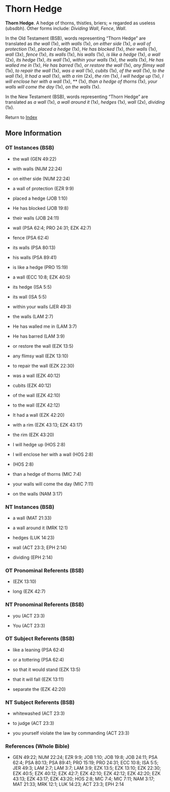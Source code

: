 # Thorn Hedge
**Thorn Hedge**. 
A hedge of thorns, thistles, briers; ≈ regarded as useless (ubsdbh). 
Other forms include: 
*Dividing Wall*, *Fence*, *Wall*. 


In the Old Testament (BSB), words representing “Thorn Hedge” are translated as 
*the wall* (1x), *with walls* (1x), *on either side* (1x), *a wall of protection* (1x), *placed a hedge* (1x), *He has blocked* (1x), *their walls* (1x), *wall* (3x), *fence* (1x), *its walls* (1x), *his walls* (1x), *is like a hedge* (1x), *a wall* (2x), *its hedge* (1x), *its wall* (1x), *within your walls* (1x), *the walls* (1x), *He has walled me in* (1x), *He has barred* (1x), *or restore the wall* (1x), *any flimsy wall* (1x), *to repair the wall* (1x), *was a wall* (1x), *cubits* (1x), *of the wall* (1x), *to the wall* (1x), *It had a wall* (1x), *with a rim* (2x), *the rim* (1x), *I will hedge up* (1x), *I will enclose her with a wall* (1x), ** (1x), *than a hedge of thorns* (1x), *your walls will come the day* (1x), *on the walls* (1x). 


In the New Testament (BSB), words representing “Thorn Hedge” are translated as 
*a wall* (1x), *a wall around it* (1x), *hedges* (1x), *wall* (2x), *dividing* (1x). 


Return to [Index](00-Index.md)

## More Information

### OT Instances (BSB)

* the wall (GEN 49:22)

* with walls (NUM 22:24)

* on either side (NUM 22:24)

* a wall of protection (EZR 9:9)

* placed a hedge (JOB 1:10)

* He has blocked (JOB 19:8)

* their walls (JOB 24:11)

* wall (PSA 62:4; PRO 24:31; EZK 42:7)

* fence (PSA 62:4)

* its walls (PSA 80:13)

* his walls (PSA 89:41)

* is like a hedge (PRO 15:19)

* a wall (ECC 10:8; EZK 40:5)

* its hedge (ISA 5:5)

* its wall (ISA 5:5)

* within your walls (JER 49:3)

* the walls (LAM 2:7)

* He has walled me in (LAM 3:7)

* He has barred (LAM 3:9)

* or restore the wall (EZK 13:5)

* any flimsy wall (EZK 13:10)

* to repair the wall (EZK 22:30)

* was a wall (EZK 40:12)

* cubits (EZK 40:12)

* of the wall (EZK 42:10)

* to the wall (EZK 42:12)

* It had a wall (EZK 42:20)

* with a rim (EZK 43:13; EZK 43:17)

* the rim (EZK 43:20)

* I will hedge up (HOS 2:8)

* I will enclose her with a wall (HOS 2:8)

*  (HOS 2:8)

* than a hedge of thorns (MIC 7:4)

* your walls will come the day (MIC 7:11)

* on the walls (NAM 3:17)



### NT Instances (BSB)

* a wall (MAT 21:33)

* a wall around it (MRK 12:1)

* hedges (LUK 14:23)

* wall (ACT 23:3; EPH 2:14)

* dividing (EPH 2:14)



### OT Pronominal Referents (BSB)

*  (EZK 13:10)

* long (EZK 42:7)



### NT Pronominal Referents (BSB)

* you (ACT 23:3)

* You (ACT 23:3)



### OT Subject Referents (BSB)

* like a leaning (PSA 62:4)

* or a tottering (PSA 62:4)

* so that it would stand (EZK 13:5)

* that it will fall (EZK 13:11)

* separate the (EZK 42:20)



### NT Subject Referents (BSB)

* whitewashed (ACT 23:3)

* to judge (ACT 23:3)

* you yourself violate the law by commanding (ACT 23:3)



### References (Whole Bible)

* GEN 49:22; NUM 22:24; EZR 9:9; JOB 1:10; JOB 19:8; JOB 24:11; PSA 62:4; PSA 80:13; PSA 89:41; PRO 15:19; PRO 24:31; ECC 10:8; ISA 5:5; JER 49:3; LAM 2:7; LAM 3:7; LAM 3:9; EZK 13:5; EZK 13:10; EZK 22:30; EZK 40:5; EZK 40:12; EZK 42:7; EZK 42:10; EZK 42:12; EZK 42:20; EZK 43:13; EZK 43:17; EZK 43:20; HOS 2:8; MIC 7:4; MIC 7:11; NAM 3:17; MAT 21:33; MRK 12:1; LUK 14:23; ACT 23:3; EPH 2:14



